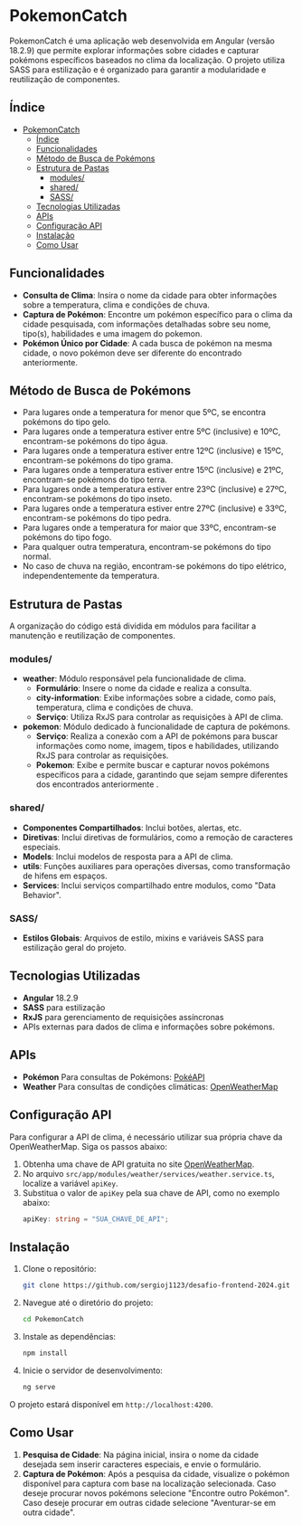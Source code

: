 # PokemonCatch

PokemonCatch é uma aplicação web desenvolvida em Angular (versão 18.2.9) que permite explorar informações sobre cidades e capturar pokémons específicos baseados no clima da localização. O projeto utiliza SASS para estilização e é organizado para garantir a modularidade e reutilização de componentes.

## Índice

- [PokemonCatch](#pokemoncatch)
  - [Índice](#índice)
  - [Funcionalidades](#funcionalidades)
  - [Método de Busca de Pokémons](#método-de-busca-de-pokémons)
  - [Estrutura de Pastas](#estrutura-de-pastas)
    - [modules/](#modules)
    - [shared/](#shared)
    - [SASS/](#sass)
  - [Tecnologias Utilizadas](#tecnologias-utilizadas)
  - [APIs](#apis)
  - [Configuração API](#configuração-api)
  - [Instalação](#instalação)
  - [Como Usar](#como-usar)

## Funcionalidades

- **Consulta de Clima**: Insira o nome da cidade para obter informações sobre a temperatura, clima e condições de chuva.
- **Captura de Pokémon**: Encontre um pokémon específico para o clima da cidade pesquisada, com informações detalhadas sobre seu nome, tipo(s), habilidades e uma imagem do pokemon.
- **Pokémon Único por Cidade**: A cada busca de pokémon na mesma cidade, o novo pokémon deve ser diferente do encontrado anteriormente.

## Método de Busca de Pokémons

- Para lugares onde a temperatura for menor que 5ºC, se encontra pokémons do tipo gelo.
- Para lugares onde a temperatura estiver entre 5ºC (inclusive) e 10ºC, encontram-se pokémons do tipo água.
- Para lugares onde a temperatura estiver entre 12ºC (inclusive) e 15ºC, encontram-se pokémons do tipo grama.
- Para lugares onde a temperatura estiver entre 15ºC (inclusive) e 21ºC, encontram-se pokémons do tipo terra.
- Para lugares onde a temperatura estiver entre 23ºC (inclusive) e 27ºC, encontram-se pokémons do tipo inseto.
- Para lugares onde a temperatura estiver entre 27ºC (inclusive) e 33ºC, encontram-se pokémons do tipo pedra.
- Para lugares onde a temperatura for maior que 33ºC, encontram-se pokémons do tipo fogo.
- Para qualquer outra temperatura, encontram-se pokémons do tipo normal.
- No caso de chuva na região, encontram-se pokémons do tipo elétrico, independentemente da temperatura.

## Estrutura de Pastas

A organização do código está dividida em módulos para facilitar a manutenção e reutilização de componentes.

### modules/

- **weather**: Módulo responsável pela funcionalidade de clima.
  - **Formulário**: Insere o nome da cidade e realiza a consulta.
  - **city-information**: Exibe informações sobre a cidade, como país, temperatura, clima e condições de chuva.
  - **Serviço**: Utiliza RxJS para controlar as requisições à API de clima.
- **pokemon**: Módulo dedicado à funcionalidade de captura de pokémons.
  - **Serviço**: Realiza a conexão com a API de pokémons para buscar informações como nome, imagem, tipos e habilidades, utilizando RxJS para controlar as requisições.
  - **Pokemon**: Exibe e permite buscar e capturar novos pokémons específicos para a cidade, garantindo que sejam sempre diferentes dos encontrados anteriormente .

### shared/

- **Componentes Compartilhados**: Inclui botões, alertas, etc.
- **Diretivas**: Inclui diretivas de formulários, como a remoção de caracteres especiais.
- **Models**: Inclui modelos de resposta para a API de clima.
- **utils**: Funções auxiliares para operações diversas, como transformação de hifens em espaços.
- **Services**: Inclui serviços compartilhado entre modulos, como "Data Behavior".

### SASS/

- **Estilos Globais**: Arquivos de estilo, mixins e variáveis SASS para estilização geral do projeto.

## Tecnologias Utilizadas

- **Angular** 18.2.9
- **SASS** para estilização
- **RxJS** para gerenciamento de requisições assíncronas
- APIs externas para dados de clima e informações sobre pokémons.

## APIs

- **Pokémon** Para consultas de Pokémons: [PokéAPI](https://pokeapi.co/docs/v2)
- **Weather** Para consultas de condições climáticas: [OpenWeatherMap](https://openweathermap.org/api)

## Configuração API

Para configurar a API de clima, é necessário utilizar sua própria chave da OpenWeatherMap. Siga os passos abaixo:

1. Obtenha uma chave de API gratuita no site [OpenWeatherMap](https://openweathermap.org/api).
2. No arquivo `src/app/modules/weather/services/weather.service.ts`, localize a variável `apiKey`.
3. Substitua o valor de `apiKey` pela sua chave de API, como no exemplo abaixo:
   ```typescript
   apiKey: string = "SUA_CHAVE_DE_API";
   ```

## Instalação

1. Clone o repositório:
   ```bash
   git clone https://github.com/sergioj1123/desafio-frontend-2024.git
   ```
2. Navegue até o diretório do projeto:
   ```bash
   cd PokemonCatch
   ```
3. Instale as dependências:
   ```bash
   npm install
   ```
4. Inicie o servidor de desenvolvimento:
   ```bash
   ng serve
   ```

O projeto estará disponível em `http://localhost:4200`.

## Como Usar

1. **Pesquisa de Cidade**: Na página inicial, insira o nome da cidade desejada sem inserir caracteres especiais, e envie o formulário.
2. **Captura de Pokémon**: Após a pesquisa da cidade, visualize o pokémon disponível para captura com base na localização selecionada. Caso deseje procurar novos pokémons selecione "Encontre outro Pokémon". Caso deseje procurar em outras cidade selecione "Aventurar-se em outra cidade".
